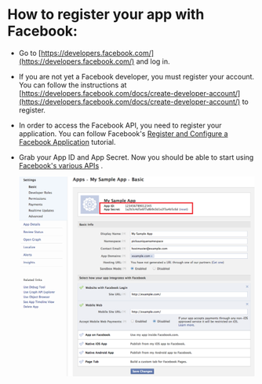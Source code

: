 How to register your app with Facebook:
=======================================

- Go to [https://developers.facebook.com/](https://developers.facebook.com/) and log in.

- If you are not yet a Facebook developer, you must register your account. You can follow the instructions at [https://developers.facebook.com/docs/create-developer-account/](https://developers.facebook.com/docs/create-developer-account/) to register.

- In order to access the Facebook API, you need to register your application. You can follow Facebook's [Register and Configure a Facebook Application](https://developers.facebook.com/docs/web/tutorials/scrumptious/register-facebook-application/) tutorial.

- Grab your App ID and App Secret. Now you should be able to start using [Facebook's various APIs](https://developers.facebook.com/docs/reference/apis/) .

	![image](/images/keys.png)
